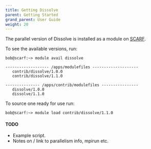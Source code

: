 ```yaml
---
title: Getting Dissolve
parent: Getting Started
grand_parent: User Guide
weight: 20
---
```


The parallel version of Dissolve is installed as a module on [SCARF](https://www.scarf.rl.ac.uk/home).

To see the available versions, run:

```
bob@scarf:~> module avail dissolve

------------------- /apps/modulefiles --------------------
   contrib/dissolve/1.0.0
   contrib/dissolve/1.1.0

--------------- /apps/contrib/modulefiles ----------------
   dissolve/1.0.0
   dissolve/1.1.0
```

To source one ready for use run:

```
bob@scarf:~> module load contrib/dissolve/1.1.0
```

#### TODO
- Example script.
- Notes on / link to parallelism info, mpirun etc.
